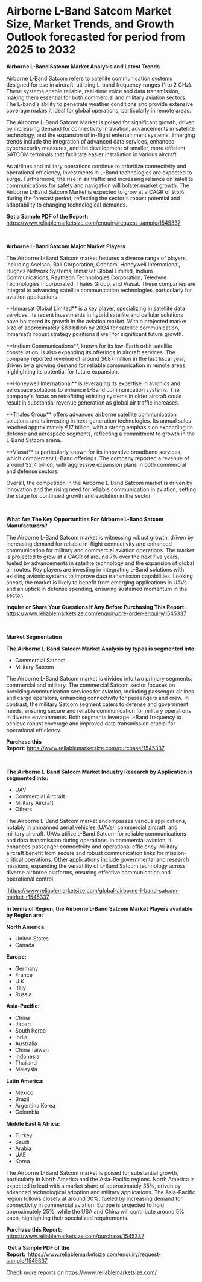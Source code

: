 <p><h1>Airborne L-Band Satcom Market Size, Market Trends, and Growth Outlook forecasted for period from 2025 to 2032</h1></p><p><strong>Airborne L-Band Satcom Market Analysis and Latest Trends</strong></p>
<p><p>Airborne L-Band Satcom refers to satellite communication systems designed for use in aircraft, utilizing L-band frequency ranges (1 to 2 GHz). These systems enable reliable, real-time voice and data transmission, making them essential for both commercial and military aviation sectors. The L-band's ability to penetrate weather conditions and provide extensive coverage makes it ideal for global operations, particularly in remote areas.</p><p>The Airborne L-Band Satcom Market is poised for significant growth, driven by increasing demand for connectivity in aviation, advancements in satellite technology, and the expansion of in-flight entertainment systems. Emerging trends include the integration of advanced data services, enhanced cybersecurity measures, and the development of smaller, more efficient SATCOM terminals that facilitate easier installation in various aircraft.</p><p>As airlines and military operations continue to prioritize connectivity and operational efficiency, investments in L-Band technologies are expected to surge. Furthermore, the rise in air traffic and increasing reliance on satellite communications for safety and navigation will bolster market growth. The Airborne L-Band Satcom Market is expected to grow at a CAGR of 9.5% during the forecast period, reflecting the sector's robust potential and adaptability to changing technological demands.</p></p>
<p><strong>Get a Sample PDF of the Report:&nbsp;</strong> <a href="https://www.reliablemarketsize.com/enquiry/request-sample/1545337?utm_campaign=2993&utm_medium=2&utm_source=Github&utm_content=ia&utm_term=08042025&utm_id=airborne-l-band-satcom">https://www.reliablemarketsize.com/enquiry/request-sample/1545337</a></p>
<p>&nbsp;</p>
<p><strong>Airborne L-Band Satcom Major Market Players</strong></p>
<p><p>The Airborne L-Band Satcom market features a diverse range of players, including Aselsan, Ball Corporation, Cobham, Honeywell International, Hughes Network Systems, Inmarsat Global Limited, Iridium Communications, Raytheon Technologies Corporation, Teledyne Technologies Incorporated, Thales Group, and Viasat. These companies are integral to advancing satellite communication technologies, particularly for aviation applications.</p><p>**Inmarsat Global Limited** is a key player, specializing in satellite data services. Its recent investments in hybrid satellite and cellular solutions have bolstered its growth in the aviation market. With a projected market size of approximately $83 billion by 2024 for satellite communication, Inmarsat’s robust strategy positions it well for significant future growth.</p><p>**Iridium Communications**, known for its low-Earth orbit satellite constellation, is also expanding its offerings in aircraft services. The company reported revenue of around $687 million in the last fiscal year, driven by a growing demand for reliable communication in remote areas, highlighting its potential for future expansion.</p><p>**Honeywell International** is leveraging its expertise in avionics and aerospace solutions to enhance L-Band communication systems. The company's focus on retrofitting existing systems in older aircraft could result in substantial revenue generation as global air traffic increases.</p><p>**Thales Group** offers advanced airborne satellite communication solutions and is investing in next-generation technologies. Its annual sales reached approximately €17 billion, with a strong emphasis on expanding its defense and aerospace segments, reflecting a commitment to growth in the L-Band Satcom arena.</p><p>**Viasat** is particularly known for its innovative broadband services, which complement L-Band offerings. The company reported a revenue of around $2.4 billion, with aggressive expansion plans in both commercial and defense sectors.</p><p>Overall, the competition in the Airborne L-Band Satcom market is driven by innovation and the rising need for reliable communication in aviation, setting the stage for continued growth and evolution in the sector.</p></p>
<p>&nbsp;</p>
<p><strong>What Are The Key Opportunities For Airborne L-Band Satcom Manufacturers?</strong></p>
<p><p>The Airborne L-Band Satcom market is witnessing robust growth, driven by increasing demand for reliable in-flight connectivity and enhanced communication for military and commercial aviation operations. The market is projected to grow at a CAGR of around 7% over the next five years, fueled by advancements in satellite technology and the expansion of global air routes. Key players are investing in integrating L-Band solutions with existing avionic systems to improve data transmission capabilities. Looking ahead, the market is likely to benefit from emerging applications in UAVs and an uptick in defense spending, ensuring sustained momentum in the sector.</p></p>
<p><strong>Inquire or Share Your Questions If Any Before Purchasing This Report:</strong> <a href="https://www.reliablemarketsize.com/enquiry/pre-order-enquiry/1545337?utm_campaign=2993&utm_medium=2&utm_source=Github&utm_content=ia&utm_term=08042025&utm_id=airborne-l-band-satcom">https://www.reliablemarketsize.com/enquiry/pre-order-enquiry/1545337</a></p>
<p>&nbsp;</p>
<p><strong>Market Segmentation</strong></p>
<p><strong>The Airborne L-Band Satcom Market Analysis by types is segmented into:</strong></p>
<p><ul><li>Commercial Satcom</li><li>Military Satcom</li></ul></p>
<p><p>The Airborne L-Band Satcom market is divided into two primary segments: commercial and military. The commercial Satcom sector focuses on providing communication services for aviation, including passenger airlines and cargo operators, enhancing connectivity for passengers and crew. In contrast, the military Satcom segment caters to defense and government needs, ensuring secure and reliable communication for military operations in diverse environments. Both segments leverage L-Band frequency to achieve robust coverage and improved data transmission crucial for operational efficiency.</p></p>
<p><strong>Purchase this Report:&nbsp;</strong><a href="https://www.reliablemarketsize.com/purchase/1545337?utm_campaign=2993&utm_medium=2&utm_source=Github&utm_content=ia&utm_term=08042025&utm_id=airborne-l-band-satcom">https://www.reliablemarketsize.com/purchase/1545337</a></p>
<p>&nbsp;</p>
<p><strong>The Airborne L-Band Satcom Market Industry Research by Application is segmented into:</strong></p>
<p><ul><li>UAV</li><li>Commercial Aircraft</li><li>Military Aircraft</li><li>Others</li></ul></p>
<p><p>The Airborne L-Band Satcom market encompasses various applications, notably in unmanned aerial vehicles (UAVs), commercial aircraft, and military aircraft. UAVs utilize L-Band Satcom for reliable communications and data transmission during operations. In commercial aviation, it enhances passenger connectivity and operational efficiency. Military aircraft benefit from secure and robust communication links for mission-critical operations. Other applications include governmental and research missions, expanding the versatility of L-Band Satcom technology across diverse airborne platforms, ensuring effective communication and operational control.</p></p>
<p><a href="https://www.reliablemarketsize.com/global-airborne-l-band-satcom-market-r1545337?utm_campaign=2993&utm_medium=2&utm_source=Github&utm_content=ia&utm_term=08042025&utm_id=airborne-l-band-satcom">&nbsp;https://www.reliablemarketsize.com/global-airborne-l-band-satcom-market-r1545337</a></p>
<p><strong>In terms of Region, the Airborne L-Band Satcom Market Players available by Region are:</strong></p>
<p>
    <p> <strong> North America: </strong>
        <ul>
            <li>United States</li>
            <li>Canada</li>
        </ul>
        </p> 
    <p> <strong> Europe: </strong>
        <ul>
            <li>Germany</li>
            <li>France</li>
            <li>U.K.</li>
            <li>Italy</li>
            <li>Russia</li>
        </ul>
        </p> 
    <p> <strong> Asia-Pacific: </strong>
        <ul>
            <li>China</li>
            <li>Japan</li>
            <li>South Korea</li>
            <li>India</li>
            <li>Australia</li>
            <li>China Taiwan</li>
            <li>Indonesia</li>
            <li>Thailand</li>
            <li>Malaysia</li>
        </ul>
        </p> 
    <p> <strong> Latin America: </strong>
        <ul>
            <li>Mexico</li>
            <li>Brazil</li>
            <li>Argentina Korea</li>
            <li>Colombia</li>
        </ul>
        </p> 
    <p> <strong> Middle East & Africa: </strong>
        <ul>
            <li>Turkey</li>
            <li>Saudi</li>
            <li>Arabia</li>
            <li>UAE</li>
            <li>Korea</li>
        </ul>
    </p>
    </p>
<p><p>The Airborne L-Band Satcom market is poised for substantial growth, particularly in North America and the Asia-Pacific regions. North America is expected to lead with a market share of approximately 35%, driven by advanced technological adoption and military applications. The Asia-Pacific region follows closely at around 30%, fueled by increasing demand for connectivity in commercial aviation. Europe is projected to hold approximately 25%, while the USA and China will contribute around 5% each, highlighting their specialized requirements.</p></p>
<p><strong>Purchase this Report: </strong><a href="https://www.reliablemarketsize.com/purchase/1545337?utm_campaign=2993&utm_medium=2&utm_source=Github&utm_content=ia&utm_term=08042025&utm_id=airborne-l-band-satcom">https://www.reliablemarketsize.com/purchase/1545337</a></p>
<p>&nbsp;<strong>Get a Sample PDF of the Report:&nbsp;&nbsp;</strong><a href="https://www.reliablemarketsize.com/enquiry/request-sample/1545337?utm_campaign=2993&utm_medium=2&utm_source=Github&utm_content=ia&utm_term=08042025&utm_id=airborne-l-band-satcom">https://www.reliablemarketsize.com/enquiry/request-sample/1545337</a></p>
<p><strong></strong></p>
<p>Check more reports on <a href="https://www.reliablemarketsize.com/?utm_campaign=2993&utm_medium=2&utm_source=Github&utm_content=ia&utm_term=08042025&utm_id=airborne-l-band-satcom">https://www.reliablemarketsize.com/</a></p>